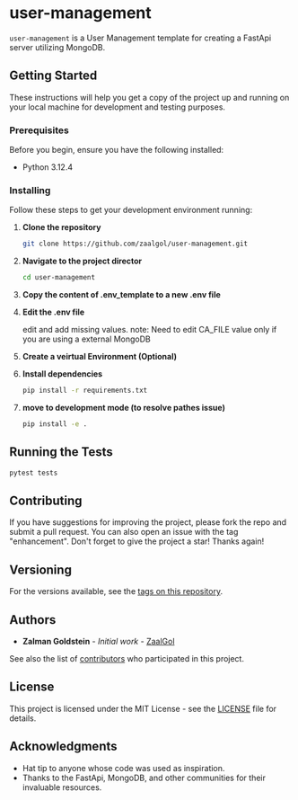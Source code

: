 # user-management

`user-management` is a User Management template for creating a FastApi server utilizing MongoDB. 

## Getting Started

These instructions will help you get a copy of the project up and running on your local machine for development and testing purposes.

### Prerequisites

Before you begin, ensure you have the following installed:

- Python 3.12.4

### Installing

Follow these steps to get your development environment running:

1. **Clone the repository**

   ```sh
   git clone https://github.com/zaalgol/user-management.git

2. **Navigate to the project director**

   ```sh
   cd user-management
   ```

3. **Copy the content of .env_template to a new .env file**


4. **Edit the .env file**

   edit and add missing values.
   note: Need to edit CA_FILE value only if you are using a external MongoDB

5. **Create a veirtual Environment (Optional)**

6. **Install dependencies**
   ```sh
   pip install -r requirements.txt
   ```

7. **move to development mode (to resolve pathes issue)**
   ```sh
   pip install -e .
   ```

## Running the Tests

   ```sh
   pytest tests
   ```

## Contributing

If you have suggestions for improving the project, please fork the repo and submit a pull request. You can also open an issue with the tag "enhancement". Don't forget to give the project a star! Thanks again!

## Versioning

For the versions available, see the [tags on this repository](https://github.com/zaalgol/user-management/tags).

## Authors

- **Zalman Goldstein** - *Initial work* - [ZaalGol](https://github.com/zaalgol)

See also the list of [contributors](https://github.com/zaalgol/user-management/contributors) who participated in this project.

## License

This project is licensed under the MIT License - see the [LICENSE](LICENSE) file for details.

## Acknowledgments

- Hat tip to anyone whose code was used as inspiration.
- Thanks to the FastApi, MongoDB, and other communities for their invaluable resources.
